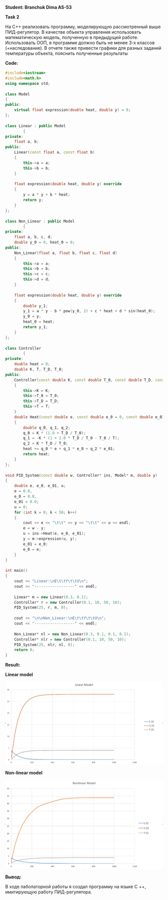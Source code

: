 **Student: Branchuk Dima AS-53**

**Task 2**

На C++ реализовать программу, моделирующую рассмотренный выше ПИД-регулятор. В качестве объекта управления использовать математическую модель, полученную в предыдущей работе. Использовать ООП, в программе должно быть не менее 3-х классов (+наследование). В отчете также привести графики для разных заданий температуры объекта, пояснить полученные результаты

**Code:**

```c++
#include<iostream>
#include<math.h>
using namespace std;

class Model
{
public:
    virtual float expression(double heat, double y) = 0;
};

class Linear : public Model
        {
private:
    float a, b;
public:
    Linear(const float a, const float b)
    {
        this->a = a;
        this->b = b;
    }

    float expression(double heat, double y) override
    {
        y = a * y + b * heat;
        return y;
    }
};

class Non_Linear : public Model
        {
private:
    float a, b, c, d;
    double y_0 = 0, heat_0 = 0;
public:
    Non_Linear(float a, float b, float c, float d)
    {
        this->a = a;
        this->b = b;
        this->c = c;
        this->d = d;
    }

    float expression(double heat, double y) override
    {
        double y_1;
        y_1 = a * y - b * pow(y_0, 2) + c * heat + d * sin(heat_0);
        y_0 = y;
        heat_0 = heat;
        return y_1;
    }
};

class Controller
        {
private:
    double heat = 0;
    double K, T, T_D, T_0;
public:
    Controller(const double K, const double T_0, const double T_D, const double T)
    {
        this->K = K;
        this->T_0 = T_0;
        this->T_D = T_D;
        this->T = T;
    }
    double Heat(const double e, const double e_0 = 0, const double e_01 = 0)
    {
        double q_0, q_1, q_2;
        q_0 = K * (1.0 + T_D / T_0);
        q_1 = -K * (1 + 2.0 * T_D / T_0 - T_0 / T);
        q_2 = K * T_D / T_0;
        heat += q_0 * e + q_1 * e_0 + q_2 * e_01;
        return heat;
    }
};

void PID_System(const double w, Controller* ins, Model* m, double y)
{
    double e, e_0, e_01, u;
    e = 0.0,
    e_0 = 0.0,
    e_01 = 0.0;
    u = 0;
    for (int k = 0; k < 50; k++)
    {
        cout << e << "\t\t" << y << "\t\t" << u << endl;
        e = w - y;
        u = ins->Heat(e, e_0, e_01);
        y = m->expression(u, y);
        e_01 = e_0;
        e_0 = e;
    }
}

int main()
{
    cout << "Linear:\nE\t\tY\t\tU\n";
    cout << "------------------" << endl;

    Linear* m = new Linear(0.3, 0.1);
    Controller* r = new Controller(0.1, 10, 50, 10);
    PID_System(25, r, m, 0);

    cout << "\n\nNon_Linear:\nE\t\tY\t\tU\n";
    cout << "------------------" << endl;

    Non_Linear* nl = new Non_Linear(0.3, 0.1, 0.1, 0.1);
    Controller* nlr = new Controller(0.1, 10, 50, 10);
    PID_System(25, nlr, nl, 0);
    return 0;
}

```
**Result:**<br>

**Linear model**<br>

![Screenshot LineModel](img/Linear.png)

**Non-linear model**<br>

![Screenshot LineModel](img/Non_Linear.png)

**Вывод:** 

 В ходе лаболаторной работы я создал программу на языке C ++, имитирующую работу ПИД-регулятора.